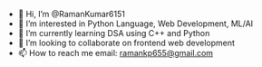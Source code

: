 - 👋 Hi, I’m @RamanKumar6151
- 👀 I’m interested in Python Language, Web Development, ML/AI
- 🌱 I’m currently learning DSA using C++ and Python
- 💞️ I’m looking to collaborate on frontend web development
- 📫 How to reach me email: ramankp655@gmail.com

<!---
RamanKumar6151/RamanKumar6151 is a ✨ special ✨ repository because its `README.md` (this file) appears on your GitHub profile.
You can click the Preview link to take a look at your changes.
--->
